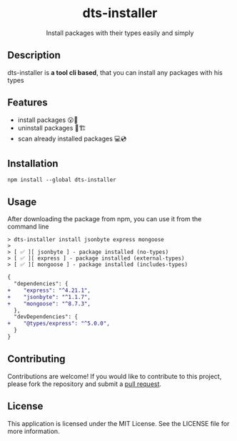 <h1 align="center">
    dts-installer
</h1>
<p align="center">Install packages with their types easily and simply</p>

<h2>Description</h2>
<p>
dts-installer is <strong>a tool cli based</strong>, that you can install any packages with his types
</p>

<h2>Features</h2>
<ul>
    <li>install packages 😮🎉</li>
    <li>uninstall packages 🥳🏗️</li>
    <li>scan already installed packages 💻💿</li>
</ul>

<h2>Installation</h2>

```shell
npm install --global dts-installer
```

<h2>Usage</h2>
<p>After downloading the package from npm, you can use it from the command line</p>

```shell
> dts-installer install jsonbyte express mongoose 
>
> [ ✅ ][ jsonbyte ] - package installed (no-types)
> [ ✅ ][ express ] - package installed (external-types) 
> [ ✅ ][ mongoose ] - package installed (includes-types)
```
```diff
{
  "dependencies": {
+    "express": "^4.21.1",
+    "jsonbyte": "^1.1.7",
+    "mongoose": "^8.7.3",
  },
  "devDependencies": {
+    "@types/express": "^5.0.0",
  }
}

```

<h2>Contributing</h2>
<p>
Contributions are welcome! If you would like to contribute to this project, please fork the repository and submit a <a href="https://github.com/AbdullahalyDev/redirect-detector/pulls">pull request</a>.
</p>

<h2>License</h2>
<p>
This application is licensed under the MIT License. See the LICENSE file for more information.
</p>
